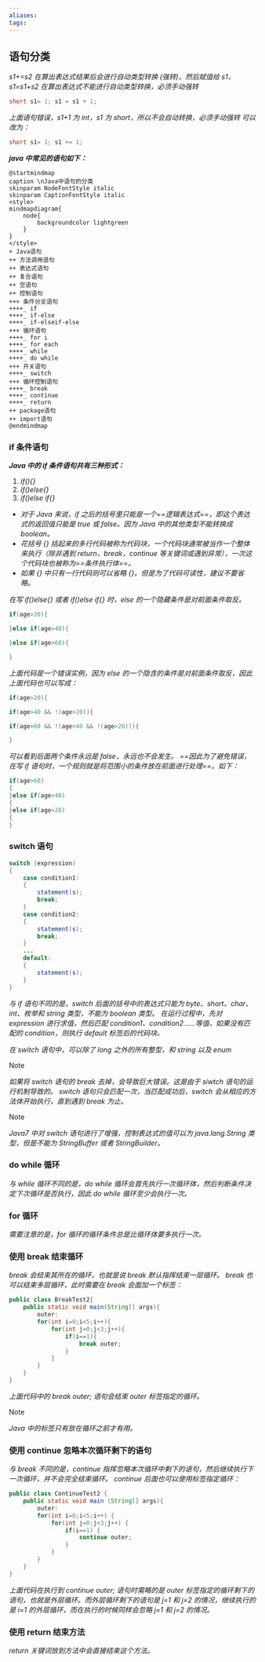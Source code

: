 ```yaml
---
aliases: 
tags: 
---
```


## 语句分类

*s1+=s2 在算出表达式结果后会进行自动类型转换 (强转)，然后赋值给 s1，s1=s1+s2 在算出表达式不能进行自动类型转换，必须手动强转*

```Java
short s1= 1; s1 = s1 + 1;
```

*上面语句错误，s1+1 为 int，s1 为 short，所以不会自动转换，必须手动强转*
*可以改为：*

```Java
short s1= 1; s1 += 1;
```

_**java 中常见的语句如下：**_

```plantuml
@startmindmap
caption \nJava中语句的分类
skinparam NodeFontStyle italic
skinparam CaptionFontStyle italic
<style>
mindmapdiagram{
    node{
        backgroundcolor lightgreen
    }
}
</style>
+ Java语句
++ 方法调用语句
++ 表达式语句
++ 复合语句
++ 空语句
++ 控制语句
+++ 条件分支语句
++++_ if
++++_ if-else
++++_ if-elseif-else
+++ 循环语句
++++_ for i
++++_ for each
++++_ while
++++_ do while
+++ 开关语句
++++_ switch
+++ 循环控制语句
++++_ break
++++_ continue
++++_ return
++ package语句
++ import语句
@endmindmap
```

### if 条件语句

_**Java 中的 if 条件语句共有三种形式：**_
1. _if(){}_
2. _if()else{}_
3. _if()else if{}_

+ _对于 Java 来说，if 之后的括号里只能是一个==逻辑表达式==，即这个表达式的返回值只能是 true 或 false。因为 Java 中的其他类型不能转换成 boolean。_
+ _花括号 {} 括起来的多行代码被称为代码块，一个代码块通常被当作一个整体来执行（除非遇到 return，break，continue 等关键词或遇到异常），一次这个代码块也被称为==条件执行体==。_
+ _如果 {} 中只有一行代码则可以省略 {}。但是为了代码可读性，建议不要省略。_

_在写 if()else{} 或者 if()else if{} 时，else 的一个隐藏条件是对前面条件取反。_

```java
if(age>20){

}else if(age>40){

}else if(age>60){

}
```

_上面代码是一个错误实例，因为 else 的一个隐含的条件是对前面条件取反，因此上面代码也可以写成：_

```java
if(age>20){

if(age>40 && !(age>20)){

if(age>60 && !(age>40 && !(age>20))){

}
```

_可以看到后面两个条件永远是 false，永远也不会发生。_
_==因此为了避免错误，在写 if 语句时，一个规则就是将范围小的条件放在前面进行处理==。如下：_

```java
if(age>60)
{
}else if(age>40)
{
}else if(age>20)
{
}
```

### switch 语句

```java
switch (expression)
{
    case condition1:
    {
        statement(s);
        break;
    }
    case condition2:
    {
        statement(s);
        break;
    }
    ...
    default:
    {
        statement(s);
    }
}
```

_与 if 语句不同的是，switch 后面的括号中的表达式只能为 byte、short、char、int、枚举和 string 类型，不能为 boolean 类型。_
_在运行过程中，先对 expression 进行求值，然后匹配 condition1、condition2……等值，如果没有匹配的 condition，则执行 default 标签后的代码块。_

*在 switch 语句中，可以除了 long 之外的所有整型，和 string 以及 enum*

> [!note]
> _如果将 switch 语句的 break 去掉，会导致巨大错误。这是由于 siwtch 语句的运行机制导致的。_
> _switch 语句只会匹配一次，当匹配成功后，switch 会从相应的方法体开始执行，直到遇到 break 为止。_

> [!note]
> _Java7 中对 switch 语句进行了增强，控制表达式的值可以为 java.lang.String 类型，但是不能为 StringBuffer 或者 StringBuilder。_

### do while 循环

_与 while 循环不同的是，do while 循环会首先执行一次循环体，然后判断条件决定下次循环是否执行，因此 do while 循环至少会执行一次。_

### for 循环

_需要注意的是，for 循环的循环条件总是比循环体要多执行一次。_

### 使用 break 结束循环

_break 会结束其所在的循环，也就是说 break 默认指挥结束一层循环。_
_break 也可以结束多层循环，此时需要在 break 会面加一个标签：_

```java
public class BreakTest2{
	public static void main(String[] args){
		outer:
		for(int i=0;i<5;i++){
			for(int j=0;j<3;j++){
				if(i==1){
					break outer;
				}
			}
		}
	} 
}
```

_上面代码中的 break outer; 语句会结束 outer 标签指定的循环。_

> [!note]
> _Java 中的标签只有放在循环之前才有用。_

### 使用 continue 忽略本次循环剩下的语句

_与 break 不同的是，continue 指挥忽略本次循环中剩下的语句，然后继续执行下一次循环，并不会完全结束循环。_
_continue 后面也可以使用标签指定循环：_

```java
public class ContinueTest2 {
	public static void main (String[] args){ 
		outer:
		for(int i=0;i<5;i++) {
			for(int j=0;j<3;j++) {
				if(i==1) {
					continue outer;
				}
			}
		}
	} 
}
```

_上面代码在执行到 continue outer; 语句时需略的是 outer 标签指定的循环剩下的语句，也就是外层循环。而外层循环剩下的语句是 j=1 和 j=2 的情况，继续执行的是 i=1 的外层循环，而在执行的时候同样会忽略 j=1 和 j=2 的情况。_

### 使用 return 结束方法

_return 关键词放到方法中会直接结束这个方法。_
